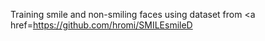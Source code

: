 Training smile and non-smiling faces using dataset from <a href=https://github.com/hromi/SMILEsmileD</a>

